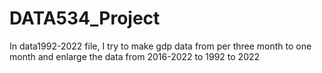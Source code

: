 # DATA534_Project


In data1992-2022 file, I try to make gdp data from per three month to one month and enlarge the data from 2016-2022 to 1992 to 2022
